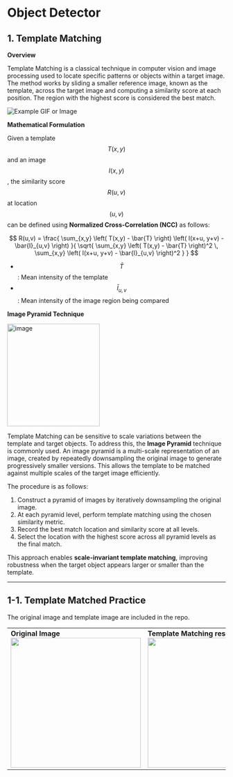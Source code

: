 # Object Detector
## 1. Template Matching

**Overview**

Template Matching is a classical technique in computer vision and image processing used to locate specific patterns or objects within a target image. The method works by sliding a smaller reference image, known as the template, across the target image and computing a similarity score at each position. The region with the highest score is considered the best match.

![Example GIF or Image](https://github.com/user-attachments/assets/9d25c8da-d3dd-4cf8-9865-3ebb5296d27f)

**Mathematical Formulation**

Given a template $$T(x,y)$$ and an image $$I(x,y)$$, the similarity score $$R(u,v)$$ at location $$(u,v)$$ can be defined using **Normalized Cross-Correlation (NCC)** as follows:

$$
R(u,v) = \frac{
    \sum_{x,y} \left( T(x,y) - \bar{T} \right) \left( I(x+u, y+v) - \bar{I}_{u,v} \right)
}{
    \sqrt{
        \sum_{x,y} \left( T(x,y) - \bar{T} \right)^2 \,
        \sum_{x,y} \left( I(x+u, y+v) - \bar{I}_{u,v} \right)^2
    }
}
$$

- $$\bar{T}$$: Mean intensity of the template
- $$\bar{I}_{u,v}$$: Mean intensity of the image region being compared

**Image Pyramid Technique**

<img width="213" height="237" alt="image" src="https://github.com/user-attachments/assets/2bf9d266-34ff-4903-a15d-db02acfb9e2c" />


Template Matching can be sensitive to scale variations between the template and target objects. To address this, the **Image Pyramid** technique is commonly used. An image pyramid is a multi-scale representation of an image, created by repeatedly downsampling the original image to generate progressively smaller versions. This allows the template to be matched against multiple scales of the target image efficiently.

The procedure is as follows:
1. Construct a pyramid of images by iteratively downsampling the original image.
2. At each pyramid level, perform template matching using the chosen similarity metric.
3. Record the best match location and similarity score at all levels.
4. Select the location with the highest score across all pyramid levels as the final match.

This approach enables **scale-invariant template matching**, improving robustness when the target object appears larger or smaller than the template.


---

## 1-1. Template Matched Practice

The original image and template image are included in the repo.

<table>
  <tr>
    <td>
      <b>Original Image</b><br>
      <img src="https://github.com/user-attachments/assets/114394c9-d0bd-453d-b38f-fc82ee9fc077" width="300">
    </td>
    <td>
      <b>Template Matching result</b><br>
      <img src="https://github.com/user-attachments/assets/7f12c60f-0d5a-49e7-bc6b-cdf1372da67f" width="300">
    </td>
  </tr>
</table>





